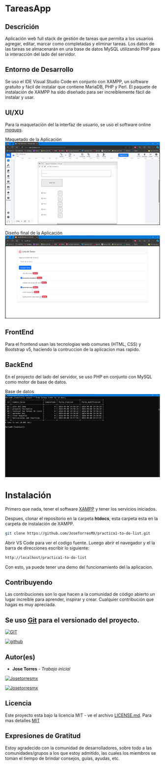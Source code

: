 # TareasApp
## Descrición
Aplicación web full stack de gestión de tareas que permita a los usuarios  agregar, editar, marcar como completadas y eliminar tareas. Los datos de las tareas se almacenarán en una base de datos MySQL utilizando PHP para la interacción del lado  del servidor.

## Entorno de Desarrollo
Se uso el IDE Visual Studio Code en conjunto con XAMPP, un software gratuito y fácil de instalar que contiene MariaDB, PHP y Perl. El paquete de instalación de XAMPP ha sido diseñado para ser increíblemente fácil de instalar y usar.

## UI/XU
Para la maquetación del la interfaz de usuario, se uso el software online [moqups](https://moqups.com/).

Maquetado de la Aplicación
![Diseño UI/UX](img/captura1.png)

Diseño final de la Aplicación
![App Web](img/captura3.png)


## FrontEnd
Para el frontend usan las tecnologias web comunes (HTML, CSS) y Bootstrap v5, haciendo la contruccion de la aplicacion mas rapido.

## BackEnd
En el proyecto del lado del servidor, se uso PHP en conjunto con MySQL como motor de base de datos.

Base de datos
![bd_mysql](img/captura2.png)

# Instalación
Primero que nada, tener el software [XAMPP](https://www.apachefriends.org/es/index.html) y tener los servicios iniciados.

Despues, clonar el repositorio en la carpeta **htdocs**, esta carpeta esta en la carpeta de instalación de XAMPP.
```bash
git clone https://github.com/JoseTorresMX/practica1-to-do-list.git
```
Abrir VS Code para ver el codigo fuente.
Lueego abrir el navegador y el la barra de direcciones escribir lo siguiente:
```bash
http://localhost/practica1-to-do-list
```
Con esto, ya puede tener una demo del funcionamiento del la aplicacion.

## Contribuyendo
Las contribuciones son lo que hacen a la comunidad de código abierto un lugar increíble para aprender, inspirar y crear. Cualquier contribución que hagas es muy apreciada.

## Se uso [Git](https://git-scm.com) para el versionado del proyecto.

[![GIT](https://img.shields.io/badge/GIT-gray?style=for-the-badge&logo=git&link=https://git-scm.com/)](https://git-scm.com/)

[![github](https://img.shields.io/badge/github-gray?style=for-the-badge&logo=github&link=https://github.com/)](https://github.com/)

## Autor(es)
- **Jose Torres** - _Trabajo inicial_

[![Josetorresmx](https://img.shields.io/badge/Josetorresmx-gray?style=for-the-badge&logo=github&link=https://github.com/JoseTorresMX)](https://github.com/JoseTorresMX)

[![Josetorresmx](https://img.shields.io/badge/Josetorresmx-01579B?style=for-the-badge&logo=linkedin&link=https://www.linkedin.com/in/josetorresmx/)](https://www.linkedin.com/in/josetorresmx/)

## Licencia
Este proyecto esta bajo la licencia MIT - ve el archivo [LICENSE.md](LICENSE). Para mas detalles [MIT](https://choosealicense.com/licenses/mit/)

## Expresiones de Gratitud
Estoy agradecido con la comunidad de desarrolladores, sobre todo a las comunidades/grupos a los que estoy admitido, las cuales los miembros se toman el tiempo de brindar consejos, guías, ayudas, etc.

